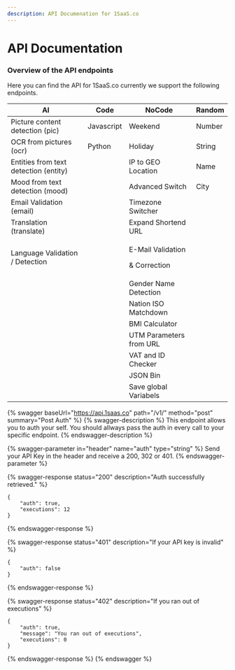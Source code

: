 ```yaml
---
description: API Documenation for 1SaaS.co
---
```


# API Documentation

### Overview of the API endpoints

Here you can find the API for 1SaaS.co currently we support the following endpoints.

| AI                                    | Code       | NoCode                                           | Random |
| ------------------------------------- | ---------- | ------------------------------------------------ | ------ |
| Picture content detection (pic)       | Javascript | Weekend                                          | Number |
| OCR from pictures (ocr)               | Python     | Holiday                                          | String |
| Entities from text detection (entity) |            | IP to GEO Location                               | Name   |
| Mood from text detection (mood)       |            | Advanced Switch                                  | City   |
| Email Validation (email)              |            | Timezone Switcher                                |        |
| Translation (translate)               |            | Expand Shortend URL                              |        |
| Language Validation / Detection       |            | <p>E-Mail Validation</p><p>&#x26; Correction</p> |        |
|                                       |            | Gender Name Detection                            |        |
|                                       |            | Nation ISO Matchdown                             |        |
|                                       |            | BMI Calculator                                   |        |
|                                       |            | UTM Parameters from URL                          |        |
|                                       |            | VAT and ID Checker                               |        |
|                                       |            | JSON Bin                                         |        |
|                                       |            | Save global Variabels                            |        |

{% swagger baseUrl="https://api.1saas.co" path="/v1/" method="post" summary="Post Auth" %}
{% swagger-description %}
This endpoint allows you to auth your self. You should allways pass the auth in every call to your specific endpoint.
{% endswagger-description %}

{% swagger-parameter in="header" name="auth" type="string" %}
Send your API Key in the header and receive a 200, 302 or 401.
{% endswagger-parameter %}

{% swagger-response status="200" description="Auth successfully retrieved." %}
```
{
    "auth": true,
    "executions": 12
}
```
{% endswagger-response %}

{% swagger-response status="401" description="If your API key is invalid" %}
```
{
    "auth": false
}
```
{% endswagger-response %}

{% swagger-response status="402" description="If you ran out of executions" %}
```
{
    "auth": true,
    "message": "You ran out of executions",
    "executions": 0
}
```
{% endswagger-response %}
{% endswagger %}
